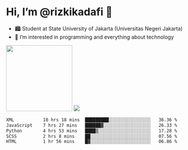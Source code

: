 # Hi, I’m @rizkikadafi 👋
- 🏙 Student at State University of Jakarta (Universitas Negeri Jakarta)
- 👀 I’m interested in programming and everything about technology
<img height="180em" src="https://github-readme-stats.vercel.app/api?username=rizkikadafi&show_icons=true&hide_border=true&&count_private=true&include_all_commits=true" />
<img src="https://github-readme-stats.vercel.app/api/top-langs/?username=rizkikadafi&show_icons=true&hide_border=true&&count_private=true&include_all_commits=true" />

<!--START_SECTION:waka-->

```txt
XML           10 hrs 18 mins  █████████░░░░░░░░░░░░░░░░   36.36 %
JavaScript    7 hrs 27 mins   ██████▓░░░░░░░░░░░░░░░░░░   26.33 %
Python        4 hrs 53 mins   ████▒░░░░░░░░░░░░░░░░░░░░   17.28 %
SCSS          2 hrs 8 mins    ██░░░░░░░░░░░░░░░░░░░░░░░   07.56 %
HTML          1 hr 56 mins    █▓░░░░░░░░░░░░░░░░░░░░░░░   06.86 %
```

<!--END_SECTION:waka-->

<!---
rizkikadafi/rizkikadafi is a ✨ special ✨ repository because its `README.md` (this file) appears on your GitHub profile.
You can click the Preview link to take a look at your changes.
--->
